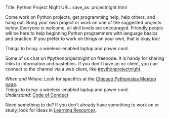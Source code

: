 Title: Python Project Night
URL:
save_as: projectnight.html

Come work on Python projects, get programming help, help others, and hang out.
Bring your own project or work on one of the suggested projects below. Everyone
is welcome, all skill levels are encouraged. Friendly people will be here to
help beginning Python programmers with language basics and practice. If you
prefer to work on things on your own, that is okay too!

Things to bring: a wireless-enabled laptop and power cord.

Some of us chat on #pythonprojectnight on freenode. It is handy for sharing links to information and pastebins. If you don't have an irc client, you can connect to the channel via a web client, like [#pythonprojectnight](https://kiwiirc.com/client/irc.freenode.net/?nick=pyproj%7C?#pythonprojectnight).

_When and Where_: Look for specifics at the [Chicago Pythonistas Meetup page](http://www.meetup.com/ChicagoPythonistas).  
_Things to bring_: a wireless-enabled laptop and power cord.  
_Understand_: [Code of Conduct]({filename}./code.md)  

Need something to do?  If you don't already have something to work on or study, look for ideas in [Learning Resources]({filename}./learning.md).
